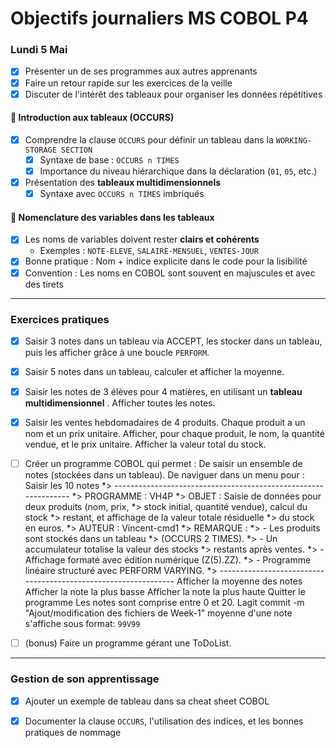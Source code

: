 # Objectifs journaliers MS COBOL P4

### Lundi 5 Mai

- [x] Présenter un de ses programmes aux autres apprenants
- [x] Faire un retour rapide sur les exercices de la veille
- [x] Discuter de l'intérêt des tableaux pour organiser les données répétitives

#### 📌 Introduction aux **tableaux** (OCCURS)

- [x] Comprendre la clause `OCCURS` pour définir un tableau dans la `WORKING-STORAGE SECTION`
  - [x] Syntaxe de base : `OCCURS n TIMES`
  - [x] Importance du niveau hiérarchique dans la déclaration (`01`, `05`, etc.)
- [x] Présentation des **tableaux multidimensionnels** 
  - [x] Syntaxe avec `OCCURS n TIMES` imbriqués

#### 📌 Nomenclature des variables dans les tableaux

- [x] Les noms de variables doivent rester **clairs et cohérents**
  - Exemples : `NOTE-ELEVE`, `SALAIRE-MENSUEL`, `VENTES-JOUR`
- [x] Bonne pratique : Nom + indice explicite dans le code pour la lisibilité
- [x] Convention : Les noms en COBOL sont souvent en majuscules et avec des tirets

---

### Exercices pratiques

- [x] Saisir 3 notes dans un tableau via ACCEPT, les stocker dans un tableau, puis les afficher grâce à une boucle `PERFORM`.
- [x] Saisir 5 notes dans un tableau, calculer et afficher la moyenne.
- [x] Saisir les notes de 3 élèves pour 4 matières, en utilisant un **tableau multidimensionnel** . Afficher toutes les notes.
- [x] Saisir les ventes hebdomadaires de 4 produits. Chaque produit a un nom et un prix unitaire. 
      Afficher, pour chaque produit, le nom, la quantité vendue, et le prix unitaire.
      Afficher la valeur total du stock.

- [ ] Créer un programme COBOL qui permet :
      De saisir un ensemble de notes (stockées dans un tableau).
      De naviguer dans un menu pour :
        Saisir les 10 notes      *> ---------------------------------------------------------------
      *> PROGRAMME : VH4P
      *> OBJET     : Saisie de données pour deux produits (nom, prix, 
      *>             stock initial, quantité vendue), calcul du stock 
      *>             restant, et affichage de la valeur totale résiduelle 
      *>             du stock en euros.
      *> AUTEUR    : Vincent-cmd1
      *> REMARQUE  : 
      *>             - Les produits sont stockés dans un tableau 
      *>               (OCCURS 2 TIMES).
      *>             - Un accumulateur totalise la valeur des stocks 
      *>               restants après ventes.
      *>             - Affichage formaté avec édition numérique (Z(5).ZZ).
      *>             - Programme linéaire structuré avec PERFORM VARYING.
      *> ---------------------------------------------------------------
        Afficher la moyenne des notes
        Afficher la note la plus basse
        Afficher la note la plus haute
        Quitter le programme
      Les notes sont comprise entre 0 et 20. Lagit commit -m "Ajout/modification des fichiers de Week-1" moyenne d'une note s'affiche sous format: `99V99`

- [ ] (bonus) Faire un programme gérant une ToDoList.





---

### Gestion de son apprentissage

- [x] Ajouter un exemple de tableau dans sa cheat sheet COBOL
- [x] Documenter la clause `OCCURS`, l'utilisation des indices, et les bonnes pratiques de nommage


